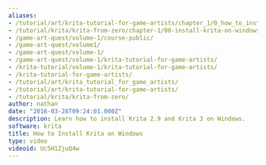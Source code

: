 ```yaml
---
aliases:
- /tutorial/art/krita-tutorial-for-game-artists/chapter_1/0_how_to_install_krita_on_windows
- /tutorial/krita/krita-from-zero/chapter-1/00-install-krita-on-windows
- /game-art-quest/volume-1/course-public/
- /game-art-quest/volume1/
- /game-art-quest/volume-1/
- /game-art-quest/volume-1/krita-tutorial-for-game-artists/
- /krita-tutorial/volume-1/krita-tutorial-for-game-artists/
- /krita-tutorial-for-game-artists/
- /tutorial/art/krita_tutorial_for_game_artists/
- /tutorial/art/krita-tutorial-for-game-artists/
- /tutorial/krita/krita-from-zero/
author: nathan
date: "2016-03-28T09:24:01.000Z"
description: Learn how to install Krita 2.9 and Krita 3 on Windows.
software: krita
title: How to Install Krita on Windows
type: video
videoid: Uc5H1ZjuQ4w
---
```

